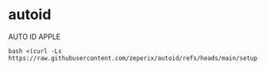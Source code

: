 # autoid
AUTO ID APPLE
```
bash <(curl -Ls https://raw.githubusercontent.com/zeperix/autoid/refs/heads/main/setup.sh)
```

